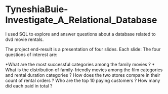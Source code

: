 # TyneshiaBuie-Investigate_A_Relational_Database
 I used SQL to explore and answer questions about a database related to dvd movie rentals. 


The project end-result is a presentation of four slides. Each slide:
The four questions of interest are:

*What are the most successful categories among the family movies ? *
What is the distribution of family-friendly movies among the film categories and rental duration categories ?
How does the two stores compare in their count of rental orders ?
Who are the top 10 paying customers ? How many did each paid in total ?

